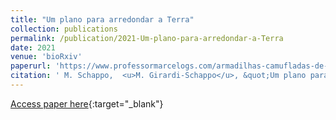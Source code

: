 ```yaml
---
title: "Um plano para arredondar a Terra"
collection: publications
permalink: /publication/2021-Um-plano-para-arredondar-a-Terra
date: 2021
venue: 'bioRxiv'
paperurl: 'https://www.professormarcelogs.com/armadilhas-camufladas-de-ciencia'
citation: ' M. Schappo,  <u>M. Girardi-Schappo</u>, &quot;Um plano para arredondar a Terra.&quot; bioRxiv, 2021.'
---
```

[Access paper here](https://www.professormarcelogs.com/armadilhas-camufladas-de-ciencia){:target="_blank"}
